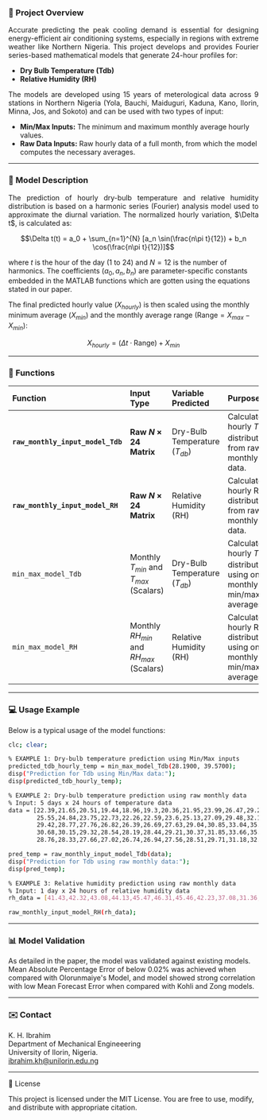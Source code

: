 ### 🎯 Project Overview
<p align="justify">
Accurate predicting the peak cooling demand is essential for designing energy-efficient air conditioning systems, especially in regions with extreme weather like Northern Nigeria. This project develops and provides Fourier series-based mathematical models that generate 24-hour profiles for:
</p>

- **Dry Bulb Temperature (Tdb)**
- **Relative Humidity (RH)**

<p align="justify">
The models are developed using 15 years of meterological data across 9 stations in Northern Nigeria (Yola, Bauchi, Maiduguri, Kaduna, Kano, Ilorin, Minna, Jos, and Sokoto) and can be used with two types of input:
</p>

- **Min/Max Inputs:** The minimum and maximum monthly average hourly values.
- **Raw Data Inputs:** Raw hourly data of a full month, from which the model computes the necessary averages.

---

### 🔬 Model Description
<p align="justify">
The prediction of hourly dry-bulb temperature and relative humidity distribution is based on a harmonic series (Fourier) analysis model used to approximate the diurnal variation.
The normalized hourly variation, $\Delta t$, is calculated as: </p>  

$$\Delta t(t) = a_0 + \sum_{n=1}^{N} [a_n \sin(\frac{n\pi t}{12}) + b_n \cos(\frac{n\pi t}{12})]$$  


where $t$ is the hour of the day (1 to 24) and $N=12$ is the number of harmonics. The coefficients ($a_0, a_n, b_n$) are parameter-specific constants embedded in the MATLAB functions which are gotten using the equations stated in our paper.

The final predicted hourly value ($X_{hourly}$) is then scaled using the monthly minimum average ($X_{min}$) and the monthly average range ($\text{Range} = X_{max} - X_{min}$):

$$X_{hourly} = (\Delta t \cdot \text{Range}) + X_{min}$$
</p>

---

### 📖 Functions
| Function | Input Type | Variable Predicted | Purpose |
| :--- | :--- | :--- | :--- |
| **`raw_monthly_input_model_Tdb`** | **Raw $N \times 24$ Matrix** | Dry-Bulb Temperature ($T_{db}$) | Calculates hourly $T_{db}$ distribution from raw monthly data. |
| **`raw_monthly_input_model_RH`** | **Raw $N \times 24$ Matrix** | Relative Humidity (RH) | Calculates hourly RH distribution from raw monthly data. |
| `min_max_model_Tdb` | Monthly $T_{min}$ and $T_{max}$ (Scalars) | Dry-Bulb Temperature ($T_{db}$) | Calculates hourly $T_{db}$ distribution using only monthly min/max averages. |
| `min_max_model_RH` | Monthly $RH_{min}$ and $RH_{max}$ (Scalars) | Relative Humidity (RH) | Calculates hourly RH distribution using only monthly min/max averages. |

---

### 💻 Usage Example
Below is a typical usage of the model functions:

```bash
clc; clear;

% EXAMPLE 1: Dry-bulb temperature prediction using Min/Max inputs
predicted_tdb_hourly_temp = min_max_model_Tdb(28.1900, 39.5700);
disp("Prediction for Tdb using Min/Max data:");
disp(predicted_tdb_hourly_temp);

% EXAMPLE 2: Dry-bulb temperature prediction using raw monthly data
% Input: 5 days x 24 hours of temperature data
data = [22.39,21.65,20.51,19.44,18.96,19.3,20.36,21.95,23.99,26.47,29.24,31.87,33.78,34.6,34.36,33.44,32.18,30.7,28.93,26.93,25.0,23.59,22.89,22.67;
        25.55,24.84,23.75,22.73,22.26,22.59,23.6,25.13,27.09,29.48,32.14,34.66,36.49,37.28,37.05,36.16,34.95,33.53,31.84,29.92,28.07,26.71,26.03,25.82;
        29.42,28.77,27.76,26.82,26.39,26.69,27.63,29.04,30.85,33.04,35.5,37.83,39.52,40.24,40.04,39.22,38.1,36.79,35.23,33.45,31.74,30.49,29.87,29.67;
        30.68,30.15,29.32,28.54,28.19,28.44,29.21,30.37,31.85,33.66,35.67,37.59,38.98,39.57,39.4,38.73,37.81,36.73,35.45,33.99,32.59,31.56,31.05,30.89;
        28.76,28.33,27.66,27.02,26.74,26.94,27.56,28.51,29.71,31.18,32.82,34.37,35.5,35.98,35.84,35.3,34.55,33.68,32.63,31.45,30.31,29.47,29.06,28.93;];

pred_temp = raw_monthly_input_model_Tdb(data);
disp("Prediction for Tdb using raw monthly data:");
disp(pred_temp);

% EXAMPLE 3: Relative humidity prediction using raw monthly data
% Input: 1 day x 24 hours of relative humidity data
rh_data = [41.43,42.32,43.08,44.13,45.47,46.31,45.46,42.23,37.08,31.36,26.42,22.86,20.48,18.87,18.15,18.87,21.38,25.3,29.56,33.09,35.52,37.2,38.69,40.17];

raw_monthly_input_model_RH(rh_data);
```

---

### 📊 Model Validation
As detailed in the paper, the model was validated against existing models. Mean Absolute Percentage Error of below 0.02% was achieved when compared with Olorunmaiye's Model, and model showed strong correlation with low Mean Forecast Error when compared with Kohli and Zong models.

---

### ✉️ Contact
K. H. Ibrahim  
Department of Mechanical Engineeering  
University of Ilorin, Nigeria.  
ibrahim.kh@unilorin.edu.ng  

---
📜 License

This project is licensed under the MIT License.
You are free to use, modify, and distribute with appropriate citation.
